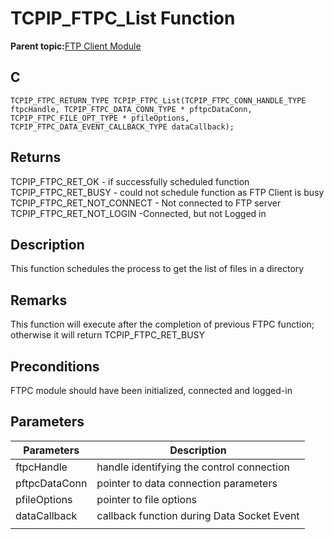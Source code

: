 # TCPIP\_FTPC\_List Function

**Parent topic:**[FTP Client Module](GUID-CE11EBFA-49BD-4D91-86C5-FFD24810B03C.md)

## C

```
TCPIP_FTPC_RETURN_TYPE TCPIP_FTPC_List(TCPIP_FTPC_CONN_HANDLE_TYPE ftpcHandle, TCPIP_FTPC_DATA_CONN_TYPE * pftpcDataConn, TCPIP_FTPC_FILE_OPT_TYPE * pfileOptions, TCPIP_FTPC_DATA_EVENT_CALLBACK_TYPE dataCallback); 
```

## Returns

TCPIP\_FTPC\_RET\_OK - if successfully scheduled function TCPIP\_FTPC\_RET\_BUSY - could not schedule function as FTP Client is busy TCPIP\_FTPC\_RET\_NOT\_CONNECT - Not connected to FTP server TCPIP\_FTPC\_RET\_NOT\_LOGIN -Connected, but not Logged in

## Description

This function schedules the process to get the list of files in a directory

## Remarks

This function will execute after the completion of previous FTPC function; otherwise it will return TCPIP\_FTPC\_RET\_BUSY

## Preconditions

FTPC module should have been initialized, connected and logged-in

## Parameters

|Parameters|Description|
|----------|-----------|
|ftpcHandle|handle identifying the control connection|
|pftpcDataConn|pointer to data connection parameters|
|pfileOptions|pointer to file options|
|dataCallback|callback function during Data Socket Event|
|||

